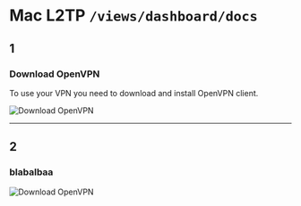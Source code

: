 # Mac L2TP `/views/dashboard/docs`

## 1
### Download OpenVPN

To use your VPN you need to download and install OpenVPN client.

![Download OpenVPN](http://puu.sh/d7CZo/2f0d52d2c2.png)

***

## 2
### blabalbaa

![Download OpenVPN](http://puu.sh/d7CZo/2f0d52d2c2.png)
